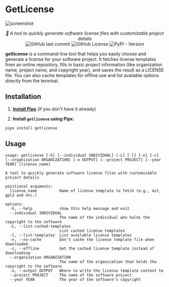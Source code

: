 # GetLicense

![screenshot](./screenshot.png)

<p align="center"><em>📖 A tool to quickly generate software license files with customizable project details</em>
    <br>
    <img alt="GitHub last commit" src="https://img.shields.io/github/last-commit/ashkanfeyzollahi/getlicense">
    <img alt="GitHub License" src="https://img.shields.io/github/license/ashkanfeyzollahi/getlicense">
    <img alt="PyPI - Version" src="https://img.shields.io/pypi/v/getlicense">
</p>

**getlicense** is a command-line tool that helps you easily choose and generate a license for your software project. It fetches license templates from an online repository, fills in basic project information (like organization name, project name, and copyright year), and saves the result as a LICENSE file. You can also cache templates for offline use and list available options directly from the terminal.

## Installation

1. **[Install Pipx](https://gist.github.com/ashkanfeyzollahi/7bbf36fb876a3781efbbb3ef841b5f4e)** (if you don't have it already)

2. **Install `getlicense` using Pipx**:

```bash
pipx install getlicense
```

## Usage

```plain
usage: getlicense [-h] [--individual INDIVIDUAL] [-L] [-l] [-n] [-c] [--organization ORGANIZATION] [-o OUTPUT] [--project PROJECT] [--year YEAR] [license_name]

A tool to quickly generate software license files with customizable project details

positional arguments:
  license_name          Name of license template to fetch (e.g., mit, gpl3 and etc.)

options:
  -h, --help            show this help message and exit
  --individual INDIVIDUAL
                        The name of the individual who holds the copyright to the software
  -L, --list-cached-templates
                        List cached license templates
  -l, --list-templates  List available license templates
  -n, --no-cache        Don't cache the license template file when downloaded
  -c, --offline         Get the cached license template instead of downloading
  --organization ORGANIZATION
                        The name of the organization that holds the copyright to the software
  -o, --output OUTPUT   Where to write the license template content to
  --project PROJECT     The name of the software project
  --year YEAR           The year of the software's copyright
```

